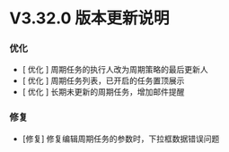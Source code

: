 # V3.32.0 版本更新说明

### 优化

- [ 优化 ] 周期任务的执行人改为周期策略的最后更新人
- [ 优化 ] 周期任务列表，已开启的任务置顶展示
- [ 优化 ] 长期未更新的周期任务，增加邮件提醒

### 修复

- [修复] 修复编辑周期任务的参数时，下拉框数据错误问题